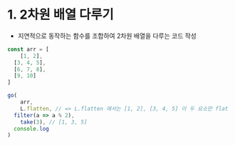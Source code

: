 # 1. 2차원 배열 다루기
- 지연적으로 동작하는 함수를 조합하여 2차원 배열을 다루는 코드 작성

```typescript
const arr = [
	[1, 2],
  [3, 4, 5],
  [6, 7, 8],
  [9, 10]
]

go(
	arr,
	L.flatten, // => L.flatten 에서는 [1, 2], [3, 4, 5] 이 두 요소만 flat
  filter(a => a % 2), 
	take(3), // [1, 3, 5]
  console.log 
)
```